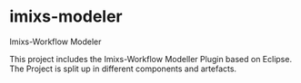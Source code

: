 # imixs-modeler
Imixs-Workflow Modeler

This project includes the Imixs-Workflow Modeller Plugin based on Eclipse. The Project is split up in different components 
and artefacts. 

